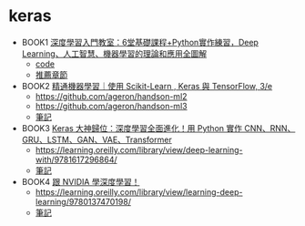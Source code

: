 
# keras
- BOOK1 [深度學習入門教室：6堂基礎課程+Python實作練習，Deep Learning、人工智慧、機器學習的理論和應用全圖解](https://www.tenlong.com.tw/products/9789862357606)
  - [code](http://www.sotechsha.co.jp/sp/1187)
  - [推薦章節](./Book1)
- BOOK2 [精通機器學習｜使用 Scikit-Learn , Keras 與 TensorFlow, 3/e ](https://www.tenlong.com.tw/products/9786263246676?list_name=srh)
  - https://github.com/ageron/handson-ml2
  - https://github.com/ageron/handson-ml3
  - [筆記](./BOOK2)
- BOOK3 [Keras 大神歸位：深度學習全面進化！用 Python 實作 CNN、RNN、GRU、LSTM、GAN、VAE、Transformer](https://www.tenlong.com.tw/products/9789863127017?list_name=srh)
  - https://learning.oreilly.com/library/view/deep-learning-with/9781617296864/
  - [筆記](./BOOK3)
- BOOK4 [跟 NVIDIA 學深度學習！](https://www.tenlong.com.tw/products/9789863127765?list_name=srh)
  - https://learning.oreilly.com/library/view/learning-deep-learning/9780137470198/
  - [筆記](./BOOK4)
